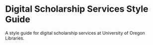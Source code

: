 # Digital Scholarship Services Style Guide
A style guide for digital scholarship services at University of Oregon Libraries.
